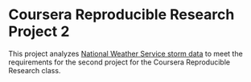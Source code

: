 # Coursera Reproducible Research Project 2

This project analyzes [National Weather Service storm data](https://d396qusza40orc.cloudfront.net/repdata%2Fpeer2_doc%2Fpd01016005curr.pdf) to meet the requirements for the second project for the Coursera Reproducible Research class.
